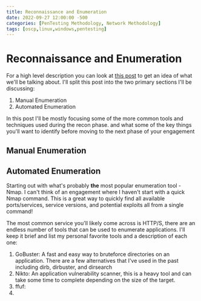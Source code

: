 ```yaml
---
title: Reconnaissance and Enumeration
date: 2022-09-27 12:00:00 -500 
categories: [PenTesting Methodology, Network Methodology]
tags: [oscp,linux,windows,pentesting]
---
```


# Reconnaissance and Enumeration
For a high level description you can look at [this post](https://pharosec.net/posts/Network-Pentesting-Methodology/#reconnaissance) to get an idea of what we'll be talking about. I'll split this post into the two primary sections I'll be discussing: 

1. Manual Enumeration
2. Automated Enumeration

In this post I'll be mostly focusing some of the more common tools and techniques used during the recon phase. and what some of the key things you'll want to identify before moving to the next phase of your engagement

## Manual Enumeration

## Automated Enumeration

Starting out with what's probably **the** most popular enumeration tool - Nmap. I can't think of an engagement where I haven't start with a quick Nmap command. This is a great way to quickly find all available ports/services, service versions, and potential exploits all from a single command! 

The most common service you'll likely come across is HTTP/S, there are an endless number of tools that can be used to enumerate applications. I'll keep it brief and list my personal favorite tools and a description of each one:

1. GoBuster: A fast and easy way to bruteforce directories on an application. There are a few alternatives that I've used in the past including dirb, dirbuster, and dirsearch
2. Nikto: An application vulnerability scanner, this is a heavy tool and can take some time to complete depending on the size of the target.
3. ffuf: 
4. 